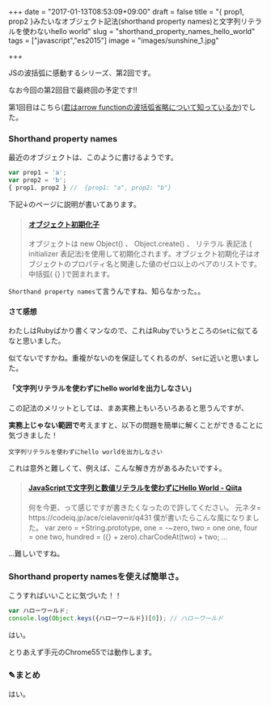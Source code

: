 +++
date = "2017-01-13T08:53:09+09:00"
draft = false
title = "{ prop1, prop2 }みたいなオブジェクト記法(shorthand property names)と文字列リテラルを使わないhello world"
slug = "shorthand_property_names_hello_world"
tags = ["javascript","es2015"]
image = "images/sunshine_1.jpg"

+++

JSの波括弧に感動するシリーズ、第2回です。

なお今回の第2回目で最終回の予定です!!

第1回目はこちら([君はarrow functionの波括弧省略について知っているか](https://hoshinotsuyoshi.com/post/arrow_func_no_brace/))でした。

<!--more-->

### Shorthand property names

最近のオブジェクトは、このように書けるようです。

```javascript
var prop1 = 'a';
var prop2 = 'b';
{ prop1, prop2 } //  {prop1: "a", prop2: "b"}
```

下記↓のページに説明が書いてあります。

<blockquote class="embedly-card" data-card-key="6f257114b6df4413a3f5872a7e143278" data-card-type="article-full"><h4><a href="https://developer.mozilla.org/ja/docs/Web/JavaScript/Reference/Operators/Object_initializer">オブジェクト初期化子</a></h4><p>オブジェクトは new Object() 、 Object.create() 、 リテラル 表記法 ( initializer 表記法)を使用して初期化されます。オブジェクト初期化子はオブジェクトのプロパティ名と関連した値のゼロ以上のペアのリストです。中括弧( {} )で囲まれます。</p></blockquote>
<script async src="//cdn.embedly.com/widgets/platform.js" charset="UTF-8"></script>

`Shorthand property names`て言うんですね、知らなかった。。

#### さて感想

わたしはRubyばかり書くマンなので、これはRubyでいうところの`Set`に似てるなと思いました。

似てないですかね。重複がないのを保証してくれるのが、`Set`に近いと思いました。

#### 「文字列リテラルを使わずにhello worldを出力しなさい」

この記法のメリットとしては、まあ実務上もいろいろあると思うんですが、

**実務上じゃない範囲で**考えますと、以下の問題を簡単に解くことができることに気づきました！

`文字列リテラルを使わずにhello worldを出力しなさい`

これは意外と難しくて、例えば、こんな解き方があるみたいです↓。

<blockquote class="embedly-card" data-card-key="6f257114b6df4413a3f5872a7e143278" data-card-type="article"><h4><a href="http://qiita.com/alucky0707/items/6ecb34253c9cb206c53e">JavaScriptで文字列と数値リテラルを使わずにHello World - Qiita</a></h4><p>何を今更、って感じですが書きたくなったので許してください。 元ネタ= https://codeiq.jp/ace/cielavenir/q431 僕が書いたらこんな風になりました。 var zero = +String.prototype, one = -~zero, two = one  one, four = one  two, hundred = ({} + zero).charCodeAt(two) + two; ...</p></blockquote>
<script async src="//cdn.embedly.com/widgets/platform.js" charset="UTF-8"></script>

...難しいですね。

### Shorthand property namesを使えば簡単さ。

こうすればいいことに気づいた！！

```javascript
var ハローワールド;
console.log(Object.keys({ハローワールド})[0]); // ハローワールド
```

はい。

とりあえず手元のChrome55では動作します。


### ✎まとめ

はい。
